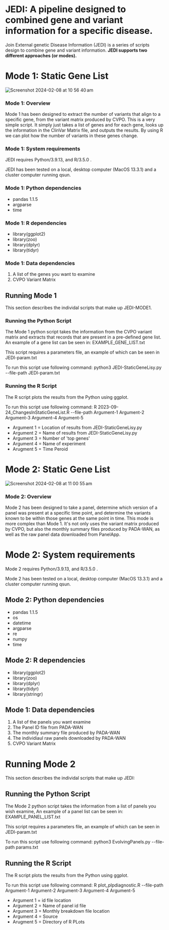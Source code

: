<h1> JEDI: A pipeline designed to combined gene and variant information for a specific disease. </h1>

Join External genetic Disease Information (JEDI) is a series of scripts design to combine gene and variant information. **JEDI supports two different approaches (or modes).**

# Mode 1: Static Gene List 
![Screenshot 2024-02-08 at 10 56 40 am](https://github.com/MedicalGenomicsLab/Vigelint/assets/15273099/e891d7f9-a51a-4fab-92c7-f047b3ba616b)

### Mode 1: Overview
Mode 1 has been designed to extract the number of variants that align to a specific gene, from the variant matrix produced by CVPO.
This is a very simple script. It simply just takes a list of genes and for each gene, looks up the information in the ClinVar Matrix file, and outputs the results. By using R we can plot how the number of variants in these genes change.

### Mode 1: System requirements
JEDI requires Python/3.9.13, and R/3.5.0 .

JEDI has been tested on a local, desktop computer (MacOS 13.3.1) and a cluster computer running qsun.

### Mode 1: Python dependencies
- pandas 1.1.5
- argparse
- time

### Mode 1: R dependencies
- library(ggplot2)
- library(zoo)
- library(dplyr)
- library(tidyr)

### Mode 1: Data dependencies 
1. A list of the genes you want to examine
2. CVPO Variant Matrix

## Running Mode 1

This section describes the individal scripts that make up JEDI-MODE1.
 
### Running the Python Script 

The Mode 1 python script takes the information from the CVPO variant matrix and extracts that records that are present in a pre-defined gene list.
An example of a gene list can be seen in:
 EXAMPLE_GENE_LIST.txt

This script requires a parameters file, an example of which can be seen in JEDI-param.txt

To run this script use following command:
  python3 JEDI-StaticGeneLisy.py --file-path JEDI-param.txt

### Running the R Script 

The R script plots the results from the Python using ggplot.

To run this script use following command:
  R 2023-09-24_ChangesInStaticGeneList.R --file-path Argument-1 Argument-2 Argument-3 Argument-4 Argument-5

- Argument 1 = Location of results from JEDI-StaticGeneLisy.py
- Argument 2 = Name of results from JEDI-StaticGeneLisy.py
- Argument 3 = Number of 'top genes'
- Argument 4 = Name of experiment
- Arugment 5 = Time Peroid

# Mode 2: Static Gene List 
![Screenshot 2024-02-08 at 11 00 55 am](https://github.com/MedicalGenomicsLab/Vigelint/assets/15273099/1ba663b8-aa98-47ed-a4c4-955a59cc17a3)


### Mode 2: Overview
Mode 2 has been designed to take a panel, determine which version of a panel was present at a specific time point, and determine the variants known to be within those genes at the same point in time. 
This mode is more complex than Mode 1. It's not only uses the variant matrix produced by CVPO, but also the monthly summary files produced by PADA-WAN, as well as the raw panel data downloaded from PanelApp. 

# Mode 2: System requirements
Mode 2 requires Python/3.9.13, and R/3.5.0 .

Mode 2 has been tested on a local, desktop computer (MacOS 13.3.1) and a cluster computer running qsun.

## Mode 2: Python dependencies
- pandas 1.1.5
- os
- datetime
- argparse
- re
- numpy
- time

## Mode 2: R dependencies
- library(ggplot2)
- library(zoo)
- library(dplyr)
- library(tidyr)
- library(stringr)

## Mode 1: Data dependencies 
1. A list of the panels you want examine
2. The Panel ID file from PADA-WAN
3. The monthly summary file produced by PADA-WAN
4. The individiaul raw panels downloaded by PADA-WAN
5. CVPO Variant Matrix

# Running Mode 2

This section describes the individal scripts that make up JEDI:
 
## Running the Python Script 

The Mode 2 python script takes the information from a list of panels you wish examine, An example of a panel list can be seen in:
 EXAMPLE_PANEL_LIST.txt

This script requires a parameters file, an example of which can be seen in JEDI-param.txt

To run this script use following command:
  python3 EvolvingPanels.py --file-path params.txt

## Running the R Script 

The R script plots the results from the Python using ggplot.

To run this script use following command:
  R plot_plpdiagnostic.R --file-path Argument-1 Argument-2 Argument-3 Argument-4 Argument-5

- Argument 1 = id file location 
- Argument 2 = Name of panel id file
- Argument 3 = Monthly breakdown file location 
- Argument 4 = Source
- Arugment 5 = Directory of R PLots 


